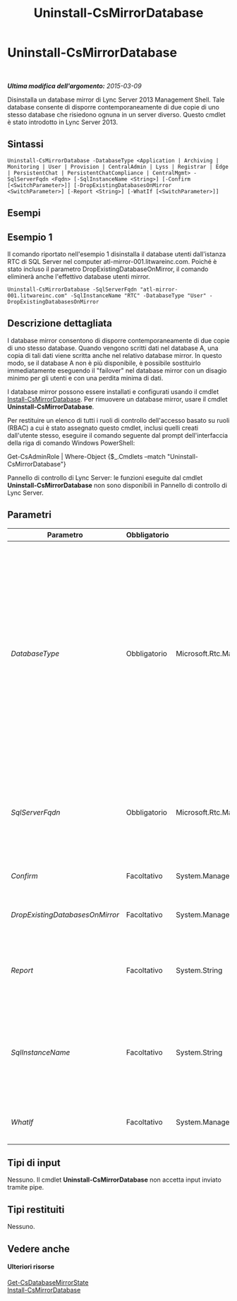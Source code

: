 ﻿---
title: Uninstall-CsMirrorDatabase
TOCTitle: Uninstall-CsMirrorDatabase
ms:assetid: a5b14259-6cf6-46b5-ae8d-3b5e4428dfaf
ms:mtpsurl: https://technet.microsoft.com/it-it/library/JJ205159(v=OCS.15)
ms:contentKeyID: 49301565
ms.date: 08/24/2015
mtps_version: v=OCS.15
ms.translationtype: HT
---

# Uninstall-CsMirrorDatabase

 

_**Ultima modifica dell'argomento:** 2015-03-09_

Disinstalla un database mirror di Lync Server 2013 Management Shell. Tale database consente di disporre contemporaneamente di due copie di uno stesso database che risiedono ognuna in un server diverso. Questo cmdlet è stato introdotto in Lync Server 2013.

## Sintassi

    Uninstall-CsMirrorDatabase -DatabaseType <Application | Archiving | Monitoring | User | Provision | CentralAdmin | Lyss | Registrar | Edge | PersistentChat | PersistentChatCompliance | CentralMgmt> -SqlServerFqdn <Fqdn> [-SqlInstanceName <String>] [-Confirm [<SwitchParameter>]] [-DropExistingDatabasesOnMirror <SwitchParameter>] [-Report <String>] [-WhatIf [<SwitchParameter>]]

## Esempi

## Esempio 1

Il comando riportato nell'esempio 1 disinstalla il database utenti dall'istanza RTC di SQL Server nel computer atl-mirror-001.litwareinc.com. Poiché è stato incluso il parametro DropExistingDatabaseOnMirror, il comando eliminerà anche l'effettivo database utenti mirror.

    Uninstall-CsMirrorDatabase -SqlServerFqdn "atl-mirror-001.litwareinc.com" -SqlInstanceName "RTC" -DatabaseType "User" -DropExistingDatabasesOnMirror

## Descrizione dettagliata

I database mirror consentono di disporre contemporaneamente di due copie di uno stesso database. Quando vengono scritti dati nel database A, una copia di tali dati viene scritta anche nel relativo database mirror. In questo modo, se il database A non è più disponibile, è possibile sostituirlo immediatamente eseguendo il "failover" nel database mirror con un disagio minimo per gli utenti e con una perdita minima di dati.

I database mirror possono essere installati e configurati usando il cmdlet [Install-CsMirrorDatabase](install-csmirrordatabase.md). Per rimuovere un database mirror, usare il cmdlet **Uninstall-CsMirrorDatabase**.

Per restituire un elenco di tutti i ruoli di controllo dell'accesso basato su ruoli (RBAC) a cui è stato assegnato questo cmdlet, inclusi quelli creati dall'utente stesso, eseguire il comando seguente dal prompt dell'interfaccia della riga di comando Windows PowerShell:

Get-CsAdminRole | Where-Object {$\_.Cmdlets –match "Uninstall-CsMirrorDatabase"}

Pannello di controllo di Lync Server: le funzioni eseguite dal cmdlet **Uninstall-CsMirrorDatabase** non sono disponibili in Pannello di controllo di Lync Server.

## Parametri


<table>
<colgroup>
<col style="width: 25%" />
<col style="width: 25%" />
<col style="width: 25%" />
<col style="width: 25%" />
</colgroup>
<thead>
<tr class="header">
<th>Parametro</th>
<th>Obbligatorio</th>
<th>Tipo</th>
<th>Descrizione</th>
</tr>
</thead>
<tbody>
<tr class="odd">
<td><p><em>DatabaseType</em></p></td>
<td><p>Obbligatorio</p></td>
<td><p>Microsoft.Rtc.Management.Deployment.DatabaseNameType</p></td>
<td><p>Tipo di database mirror da installare. I valori consentiti sono:</p>
<p>Application</p>
<p>Archiving</p>
<p>CentralAdmin</p>
<p>CentralMgmt</p>
<p>Edge</p>
<p>Lyss</p>
<p>Monitoring</p>
<p>PersistentChat</p>
<p>PersistentChatCompliance</p>
<p>Provision</p>
<p>Registrar</p>
<p>User</p></td>
</tr>
<tr class="even">
<td><p><em>SqlServerFqdn</em></p></td>
<td><p>Obbligatorio</p></td>
<td><p>Microsoft.Rtc.Management.Deploy.Fqdn</p></td>
<td><p>Nome di dominio completo (FQDN) del computer contenente il database da disinstallare. Ad esempio:</p>
<p>-SqlServerFqdn atl-sql-001.litwareinc.com</p>
<p>Deve essere l'FQDN del computer SQL Server principale.</p></td>
</tr>
<tr class="odd">
<td><p><em>Confirm</em></p></td>
<td><p>Facoltativo</p></td>
<td><p>System.Management.Automation.SwitchParameter</p></td>
<td><p>Viene visualizzata una richiesta di conferma prima di eseguire il comando.</p></td>
</tr>
<tr class="even">
<td><p><em>DropExistingDatabasesOnMirror</em></p></td>
<td><p>Facoltativo</p></td>
<td><p>System.Management.Automation.SwitchParameter</p></td>
<td><p>Se presente, elimina le eventuali copie esistenti dei database con mirroring dal server mirror.</p></td>
</tr>
<tr class="odd">
<td><p><em>Report</em></p></td>
<td><p>Facoltativo</p></td>
<td><p>System.String</p></td>
<td><p>Consente di specificare un percorso per il file di log creato durante l'esecuzione del cmdlet. Ad esempio: -</p>
<p>Report &quot;C:\Logs\UnInstallDatabaseMirror.html&quot;</p></td>
</tr>
<tr class="even">
<td><p><em>SqlInstanceName</em></p></td>
<td><p>Facoltativo</p></td>
<td><p>System.String</p></td>
<td><p>Il nome dell'istanza del database in cui il database deve essere installato. Un'istanza del database è semplicemente un set di processi in esecuzione che forniscono accesso ai file di database. Se questo parametro viene omesso, il cmdlet <strong>Uninstall-CsMirrorDatabase</strong> utilizzerà l'istanza predefinita di SQL Server.</p></td>
</tr>
<tr class="odd">
<td><p><em>WhatIf</em></p></td>
<td><p>Facoltativo</p></td>
<td><p>System.Management.Automation.SwitchParameter</p></td>
<td><p>Descrive ciò che accadrebbe se si eseguisse il comando senza eseguirlo realmente.</p></td>
</tr>
</tbody>
</table>


## Tipi di input

Nessuno. Il cmdlet **Uninstall-CsMirrorDatabase** non accetta input inviato tramite pipe.

## Tipi restituiti

Nessuno.

## Vedere anche

#### Ulteriori risorse

[Get-CsDatabaseMirrorState](get-csdatabasemirrorstate.md)  
[Install-CsMirrorDatabase](install-csmirrordatabase.md)

